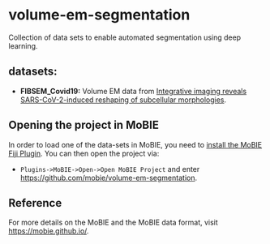# volume-em-segmentation

Collection of data sets to enable automated segmentation using deep learning.

## datasets:

- **FIBSEM_Covid19:** Volume EM data from [Integrative imaging reveals SARS-CoV-2-induced reshaping of subcellular morphologies](https://www.sciencedirect.com/science/article/pii/S193131282030620X).

## Opening the project in MoBIE

In order to load one of the data-sets in MoBIE, you need to [install the MoBIE Fiji Plugin](https://github.com/mobie/mobie-viewer-fiji#install).
You can then open the project via:
- `Plugins->MoBIE->Open->Open MoBIE Project` and enter https://github.com/mobie/volume-em-segmentation.

## Reference

For more details on the MoBIE and the MoBIE data format, visit https://mobie.github.io/.